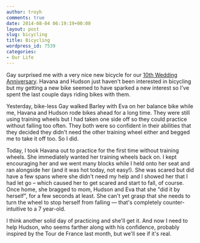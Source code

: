 ```yaml
---
author: troyh
comments: true
date: 2014-08-04 06:19:19+00:00
layout: post
slug: bicycling
title: Bicycling
wordpress_id: 7539
categories:
- Our Life
---
```


Gay surprised me with a very nice new bicycle for our [10th Wedding Anniversary](https://troyandgay.com/2014/07/27/10th-anniversary/). Havana and Hudson just haven't been interested in bicycling but my getting a new bike seemed to have sparked a new interest so I've spent the last couple days riding bikes with them.

<!-- more -->

Yesterday, bike-less Gay walked Barley with Eva on her balance bike while me, Havana and Hudson rode bikes ahead for a long time. They were still using training wheels but I had taken one side off so they could practice without falling too often. They both were so confident in their abilities that they decided they didn't need the other training wheel either and begged me to take it off too. So I did. 

Today, I took Havana out to practice for the first time without training wheels. She immediately wanted her training wheels back on. I kept encouraging her and we went many blocks while I held  onto her seat and ran alongside her (and it was hot today, not easy!). She was scared but did have a few spans where she didn't need my help and I showed her that I had let go – which caused her to get scared and start to fall, of course. Once home, she bragged to mom, Hudson and Eva that she "did it by herself", for a few seconds at least. She can't yet grasp that she needs to turn the wheel to stop herself from falling — that's completely counter-intuitive to a 7 year-old. 

I think another solid day of practicing and she'll get it. And now I need to help Hudson, who seems farther along with his confidence, probably inspired by the Tour de France last month, but we'll see if it's real.
